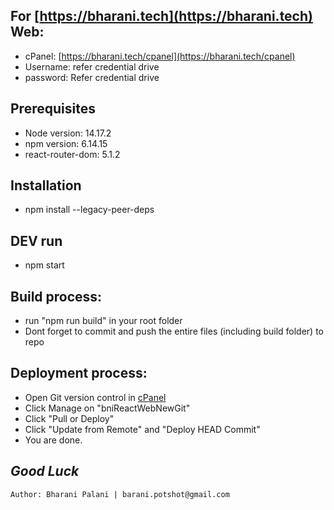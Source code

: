 ## For [https://bharani.tech](https://bharani.tech) Web:
- cPanel: [https://bharani.tech/cpanel](https://bharani.tech/cpanel)
- Username: refer credential drive
- password: Refer credential drive

## Prerequisites

- Node version: 14.17.2
- npm version: 6.14.15
- react-router-dom: 5.1.2

## Installation
- npm install --legacy-peer-deps

## DEV run
- npm start

## Build process:
- run "npm run build" in your root folder
- Dont forget to commit and push the entire files (including build folder) to repo

## Deployment process:
- Open Git version control in [cPanel](https://bharani.tech/cpanel)
- Click Manage on "bniReactWebNewGit"
- Click "Pull or Deploy"
- Click "Update from Remote" and "Deploy HEAD Commit"
- You are done.

## _Good Luck_
```sh
Author: Bharani Palani | barani.potshot@gmail.com
```


